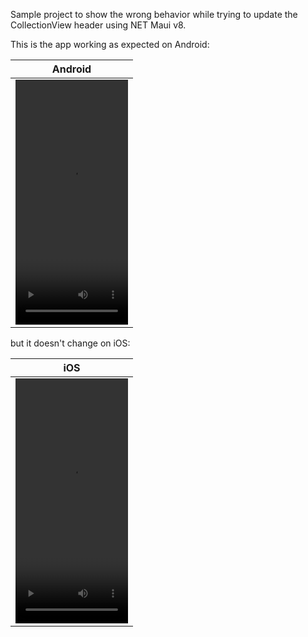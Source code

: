 Sample project to show the wrong behavior while trying to update the CollectionView header using NET Maui v8.

This is the app working as expected on Android:

| Android |
| ------------- |
| <video src="https://github.com/dotnet/maui/assets/43689290/75e5b6e9-aa82-4d1f-9ed9-b21127e3fa34" width=180 height=392> |

but it doesn't change on iOS:

| iOS |
| ------------- |
| <video src="https://github.com/juniorsaraviao/MauiSample8/assets/43689290/41e2ae8b-92c6-47b4-8e39-0b5e030ba8ec" width=180 height=392> |

